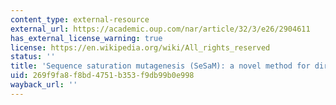 ```yaml
---
content_type: external-resource
external_url: https://academic.oup.com/nar/article/32/3/e26/2904611
has_external_license_warning: true
license: https://en.wikipedia.org/wiki/All_rights_reserved
status: ''
title: 'Sequence saturation mutagenesis (SeSaM): a novel method for directed evolution'
uid: 269f9fa8-f8bd-4751-b353-f9db99b0e998
wayback_url: ''
---
```

